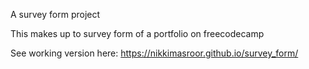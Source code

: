 A survey form project

This makes up to survey form of a portfolio on freecodecamp


See working version here:
https://nikkimasroor.github.io/survey_form/
